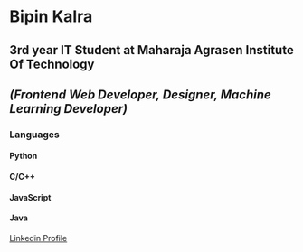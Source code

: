 # **Bipin Kalra**
## **3rd year IT Student at Maharaja Agrasen Institute Of Technology**
## _(Frontend Web Developer, Designer, Machine Learning Developer)_

### **Languages**
#### Python
#### C/C++
#### JavaScript
#### Java

[Linkedin Profile](https://www.linkedin.com/in/bipin-kalra-69595580)
